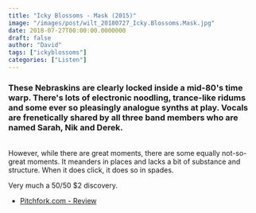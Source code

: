 ```yaml
---
title: "Icky Blossoms - Mask (2015)"
image: "/images/post/wilt_20180727_Icky.Blossoms.Mask.jpg"
date: 2018-07-27T00:00:00.0000000
draft: false
author: "David"
tags: ["ickyblossoms"]
categories: ["Listen"]
---
```

### These Nebraskins are clearly locked inside a mid-80's time warp. There's lots of electronic noodling, trance-like ridums and some ever so pleasingly analogue synths at play. Vocals are frenetically shared by all three band members who are named Sarah, Nik and Derek.  
   
However, while there are great moments, there are some equally not-so-great moments. It meanders in places and lacks a bit of substance and structure. When it does click, it does so in spades.  
  
Very much a 50/50 $2 discovery.

-  [Pitchfork.com - Review](https://pitchfork.com/reviews/albums/20524-mask/)